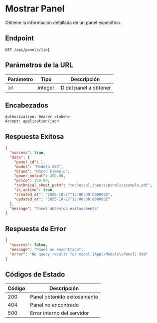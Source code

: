# Mostrar Panel

Obtiene la información detallada de un panel específico.

## Endpoint

```http
GET /api/panels/{id}
```

## Parámetros de la URL

| Parámetro | Tipo | Descripción |
|-----------|------|-------------|
| `id` | integer | ID del panel a obtener |

## Encabezados

```http
Authorization: Bearer <token>
Accept: application/json
```

## Respuesta Exitosa

```json
{
  "success": true,
  "data": {
    "panel_id": 1,
    "model": "Modelo XYZ",
    "brand": "Marca Ejemplo",
    "power_output": 400.00,
    "price": 150.00,
    "technical_sheet_path": "technical_sheets/panels/example.pdf",
    "is_active": true,
    "created_at": "2025-10-27T12:00:00.000000Z",
    "updated_at": "2025-10-27T12:00:00.000000Z"
  },
  "message": "Panel obtenido exitosamente"
}
```

## Respuesta de Error

```json
{
  "success": false,
  "message": "Panel no encontrado",
  "error": "No query results for model [App\\Models\\Panel] 999"
}
```

## Códigos de Estado

| Código | Descripción |
|--------|-------------|
| 200 | Panel obtenido exitosamente |
| 404 | Panel no encontrado |
| 500 | Error interno del servidor |
